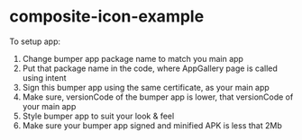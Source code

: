 # composite-icon-example

To setup app:

1. Change bumper app package name to match you main app
2. Put that package name in the code, where AppGallery page is called using intent
3. Sign this bumper app using the same certificate, as your main app
4. Make sure, versionCode of the bumper app is lower, that versionCode of your main app
5. Style bumper app to suit your look & feel
6. Make sure your bumper app signed and minified APK is less that 2Mb
